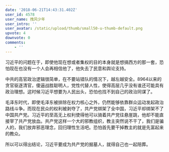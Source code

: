 ```yaml
---
date: '2018-06-21T14:43:31.402Z'
user_id: 4578
user_name: 拽风少年
user_intro: ''
user_avatar: /static/upload/thumb/small50-u-thumb-default.png
upvote: 4
downvote: 0
comments:
    - ''
---
```


习近平的问题在于，即使他现在想或者集权的目的本身就是想搞西方的那一套，恐怕现在也没有一个人会再相信他了，他失去了民意和舆论支持。

中共的高官政治逻辑很简单，在不要站错队的情况下，越左越安全。8964以来的贪官驱逐清官，傻逼战胜聪明人，党性代替人性，使得高层几乎没有谁还可能具有政治理想。这时候习近平想要为人民出头，恐怕也找不到自己的政治同谋了。

毛泽东时代，即使毛泽东被排除在权力核心之外，仍然能够依靠群众运动发起政治路线斗争。而现在民众的权利被剥夺了，共产党绑架了全中国，习近平却绑架不了中国共产党。习近平的至高无上权利使得他可以骑着共产党往悬崖跳，他却不能直接宰了共产党放血。共产党这样一个大的邪教组织，教主突然说不干了，我们是骗人的，我们放弃邪恶理念，回归理性生活吧。恐怕首先要干掉教主的就是先富起来的教众。

所以可以得出结论，习近平要成为共产党的掘墓人，就得自己也一起陪葬。
